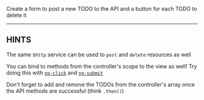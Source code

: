 Create a form to post a new TODO to the API and a button for each TODO to delete it

-----------------------------

## HINTS

The same ```$http``` service can be used to ```post``` and ```delete``` resources as well

You can bind to methods from the controller's scope to the view as well! Try doing this with [```ng-click```](https://docs.angularjs.org/api/ng/directive/ngClick) and [```ng-submit```](https://docs.angularjs.org/api/ng/directive/ngSubmit)

Don't forget to add and remove the TODOs from the controller's array once the API methods are successful (think ```.then()```)
